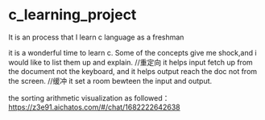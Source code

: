 # c_learning_project
It is an process that I learn c language as a freshman

it is a wonderful time to learn c. Some of the concepts give me shock,and i would like to list them up and explain.
//重定向 it helps input fetch up from the document not the keyboard, and it helps output reach the doc not from the screen.
//缓冲  it set a room bewteen the input and output.

the sorting arithmetic visualization as followed：
https://z3e91.aichatos.com/#/chat/1682222642638
